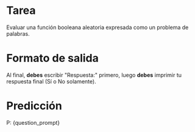 # Tarea
Evaluar una función booleana aleatoria expresada como un problema de palabras.

# Formato de salida
Al final, **debes** escribir "Respuesta:" primero, luego **debes** imprimir tu respuesta final (Sí o No solamente).

# Predicción
P: {question_prompt}